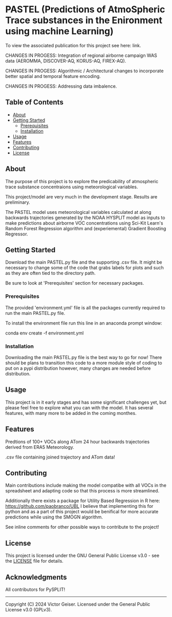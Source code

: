 # PASTEL (Predictions of AtmoSpheric Trace substances in the Enironment using machine Learning)

To view the associated publication for this project see here: link.

CHANGES IN PROGESS: Integration of regional airborne campaign WAS data (AEROMMA, DISCOVER-AQ, KORUS-AQ, FIREX-AQ).

CHANGES IN PROGESS: Algorithmic / Architectural changes to incorporate better spatial and temporal feature encoding.

CHANGES IN PROGESS: Addressing data imbalence.

## Table of Contents

- [About](#about)
- [Getting Started](#getting-started)
  - [Prerequisites](#prerequisites)
  - [Installation](#installation)
- [Usage](#usage)
- [Features](#features)
- [Contributing](#contributing)
- [License](#license)

## About

The purpose of this project is to explore the predicability of atmospheric trace substance concentraions using meteorological variables.

This project/model are very much in the development stage. Results are preliminary.

The PASTEL model uses meteorological variables calculated at along backwards trajectories generated by the NOAA HYSPLIT model as inputs to make predictions about airborne VOC concentrations
  using Sci-Kit Learn's Random Forest Regression algorithm and (experiemental) Gradient Boosting Regressor. 

## Getting Started

Download the main PASTEL.py file and the supporting .csv file. It might be necessary to change some of the code that grabs labels for plots and such as they are often tied to the directory path. 

Be sure to look at 'Prerequisites' section for necessary packages.

### Prerequisites

The provided 'environment.yml' file is all the packages currently required to run the main PASTEL.py file. 

To install the environment file run this line in an anaconda prompt window:

  conda env create -f environment.yml

### Installation

Downloading the main PASTEL.py file is the best way to go for now! There should be plans to transition this code to a more module style of coding to put on a pypi distribution however, many changes are needed before distribution.

## Usage

This project is in it early stages and has some significant challenges yet, but please feel free to explore what you can with the model. It has several features, with many more to be added in the coming monthes.

## Features

Predtions of 100+ VOCs along ATom 24 hour backwards trajectories derived from ERA5 Meteorology.

.csv file containing joined trajectory and ATom data!

## Contributing

Main contributions include making the model compatibe with all VOCs in the spreadsheet and adapting code so that this process is more streamlined. 

Additionally there exists a package for Utility Based Regression in R here: https://github.com/paobranco/UBL I believe that implementing this for python and as a part of this project would be benifical for more accurate predictions while using the SMOGN algorithm.

See inline comments for other possible ways to contribute to the project!

## License

This project is licensed under the GNU General Public License v3.0 - see the [LICENSE](LICENSE) file for details.

## Acknowledgments

All contributors for PySPLIT!

---


Copyright (C) 2024  Victor Geiser. Licensed under the General Public License v3.0 (GPLv3).
